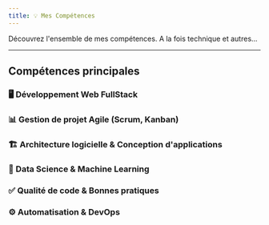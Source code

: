 ```yaml
---
title: 💡 Mes Compétences
---
```


Découvrez l'ensemble de mes compétences. A la fois technique et autres...

---

## Compétences principales

### 🖥️ Développement Web FullStack

### 📊 Gestion de projet Agile (Scrum, Kanban)

### 🏗️ Architecture logicielle & Conception d'applications

### 🤖 Data Science & Machine Learning

### ✅ Qualité de code & Bonnes pratiques

### ⚙️ Automatisation & DevOps
